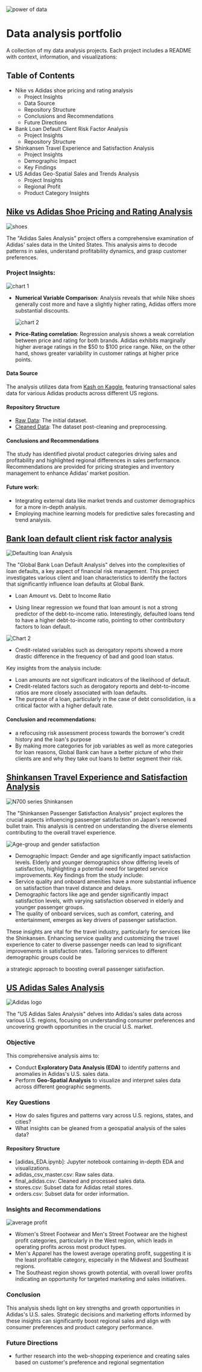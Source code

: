 ![power of data](https://github.com/moiez326/US-Adidas-sales/blob/main/media/Screenshot%202023-12-06%20at%2013.53.07.png)

# Data analysis portfolio
A collection of my data analysis projects. Each project includes a README with context, information, and visualizations:

## Table of Contents
- Nike vs Adidas shoe pricing and rating analysis
  - Project Insights
  - Data Source
  - Repository Structure
  - Conclusions and Recommendations
  - Future Directions
- Bank Loan Default Client Risk Factor Analysis
  - Project Insights
  - Repository Structure
- Shinkansen Travel Experience and Satisfaction Analysis
  - Project Insights
  - Demographic Impact
  - Key Findings
- US Adidas Geo-Spatial Sales and Trends Analysis
  - Project Insights
  - Regional Profit
  - Product Category Insights

## [Nike vs Adidas Shoe Pricing and Rating Analysis](https://github.com/moiez326/Nike_vs_Adidas/tree/main)
![shoes](https://www.vestilanatura.it/wp-content/uploads/2022/06/nike-vs-adidas-competizione-e-rivalita.jpg)

The "Adidas Sales Analysis" project offers a comprehensive examination of Adidas' sales data in the United States. This analysis aims to decode patterns in sales, understand profitability dynamics, and grasp customer preferences.

### Project Insights:  
  ![chart 1](https://github.com/moiez326/Nike_vs_Adidas/blob/main/media/Screenshot%202023-11-28%20at%2013.20.35.png)
  
- **Numerical Variable Comparison**: Analysis reveals that while Nike shoes generally cost more and have a slightly higher rating, Adidas offers more substantial discounts.

  ![chart 2](https://github.com/moiez326/Nike_vs_Adidas/blob/main/media/Screenshot%202023-11-28%20at%2013.23.57.png)
  
- **Price-Rating correlation**: Regression analysis shows a weak correlation between price and rating for both brands. Adidas exhibits marginally higher average ratings in the \$50 to \$100 price range. Nike, on the other hand, shows greater variability in customer ratings at higher price points.
#### Data Source
The analysis utilizes data from [Kash on Kaggle](https://www.kaggle.com/datasets/kaushiksuresh147/adidas-vs-nike), featuring transactional sales data for various Adidas products across different US regions.

#### Repository Structure
- [Raw Data](https://github.com/moiez326/Nike_vs_Adidas/blob/main/data/shoes_raw_data.csv): The initial dataset.
- [Cleaned Data](https://github.com/moiez326/Nike_vs_Adidas/blob/main/data/shoes_cleaned_data.csv): The dataset post-cleaning and preprocessing.

#### Conclusions and Recommendations
The study has identified pivotal product categories driving sales and profitability and highlighted regional differences in sales performance. Recommendations are provided for pricing strategies and inventory management to enhance Adidas' market position.
#### Future work:
- Integrating external data like market trends and customer demographics for a more in-depth analysis.
- Employing machine learning models for predictive sales forecasting and trend analysis.

## [Bank loan default client risk factor analysis](https://github.com/moiez326/loandefault)
![Defaulting loan Analysis](https://media.istockphoto.com/id/1372053987/vector/default-bank-loans-isometric-3d.jpg?s=612x612&w=0&k=20&c=Rqy-n5FhihLGtOf6DtdKjyRI-8l2sRXPYjG69ie79cM=)

The "Global Bank Loan Default Analysis" delves into the complexities of loan defaults, a key aspect of financial risk management. This project investigates various client and loan characteristics to identify the factors that significantly influence loan defaults at Global Bank.

- Loan Amount vs. Debt to Income Ratio

- Using linear regression we found that loan amount is not a strong predictor of the debt-to-income ratio. Interestingly, defaulted loans tend to have a higher debt-to-income ratio, pointing to other contributory factors to loan default.

![Chart 2](https://github.com/moiez326/loandefault/blob/main/media/Screenshot%202023-11-28%20at%2013.37.35.png)

- Credit-related variables such as derogatory reports showed a more drastic difference in the frequency of bad and good loan status.

Key insights from the analysis include:
- Loan amounts are not significant indicators of the likelihood of default.
- Credit-related factors such as derogatory reports and debt-to-income ratios are more closely associated with loan defaults.
- The purpose of a loan, particularly in the case of debt consolidation, is a critical factor with a higher default rate.
#### Conclusion and recommendations: 

- a refocusing risk assessment process towards the borrower's credit history and the loan's purpose
- By making more categories for job variables as well as more categories for loan reasons, Global Bank can have a better picture of who their clients are and why they take out loans to better segment their risk.

## [Shinkansen Travel Experience and Satisfaction Analysis](https://github.com/moiez326/shinkansen)
![N700 series Shinkansen](https://www.japanhouselondon.uk/assets/New-Discover-page/_resampled/FillWyI3MjgiLCI0MDgiXQ/Shinkansen-Landing-page-banner.jpg)

The "Shinkansen Passenger Satisfaction Analysis" project explores the crucial aspects influencing passenger satisfaction on Japan's renowned bullet train. This analysis is centred on understanding the diverse elements contributing to the overall travel experience.

![Age-group and gender satisfaction](https://github.com/moiez326/shinkansen/blob/main/media/Screenshot%202023-12-06%20at%2011.58.55.png)

- Demographic Impact: Gender and age significantly impact satisfaction levels. Elderly and younger demographics show differing levels of satisfaction, highlighting a potential need for targeted service improvements.
Key findings from the study include:
- Service quality and onboard amenities have a more substantial influence on satisfaction than travel distance and delays.
- Demographic factors like age and gender significantly impact satisfaction levels, with varying satisfaction observed in elderly and younger passenger groups.
- The quality of onboard services, such as comfort, catering, and entertainment, emerges as key drivers of passenger satisfaction.

These insights are vital for the travel industry, particularly for services like the Shinkansen. Enhancing service quality and customizing the travel experience to cater to diverse passenger needs can lead to significant improvements in satisfaction rates. Tailoring services to different demographic groups could be

 a strategic approach to boosting overall passenger satisfaction.

## [US Adidas Sales Analysis](https://github.com/moiez326/US-Adidas-sales)
![Adidas logo](https://1000logos.net/wp-content/uploads/2019/06/Adidas-Logo-1991.jpg)

The "US Adidas Sales Analysis" delves into Adidas's sales data across various U.S. regions, focusing on understanding consumer preferences and uncovering growth opportunities in the crucial U.S. market.

### Objective
This comprehensive analysis aims to:
- Conduct **Exploratory Data Analysis (EDA)** to identify patterns and anomalies in Adidas's U.S. sales data.
- Perform **Geo-Spatial Analysis** to visualize and interpret sales data across different geographic segments.

### Key Questions
- How do sales figures and patterns vary across U.S. regions, states, and cities?
- What insights can be gleaned from a geospatial analysis of the sales data?

#### Repository Structure
- [adidas_EDA.ipynb]: Jupyter notebook containing in-depth EDA and visualizations.
- adidas_csv_master.csv: Raw sales data.
- final_adidas.csv: Cleaned and processed sales data.
- stores.csv: Subset data for Adidas retail stores.
- orders.csv: Subset data for order information.

### Insights and Recommendations
![average profit](https://github.com/moiez326/US-Adidas-sales/blob/main/media/Screenshot%202023-12-06%20at%2012.04.13.png)

- Women's Street Footwear and Men's Street Footwear are the highest profit categories, particularly in the West region, which leads in operating profits across most product types.
- Men's Apparel has the lowest average operating profit, suggesting it is the least profitable category, especially in the Midwest and Southeast regions.
- The Southeast region shows growth potential, with overall lower profits indicating an opportunity for targeted marketing and sales initiatives.

### Conclusion
This analysis sheds light on key strengths and growth opportunities in Adidas's U.S. sales. Strategic decisions and marketing efforts informed by these insights can significantly boost regional sales and align with consumer preferences and product category performance.

### Future Directions
- further research into the web-shopping experience and creating sales based on customer's preference and regional segmentation


